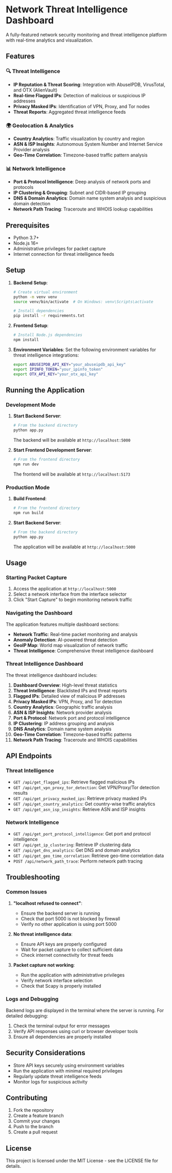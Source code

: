# Network Threat Intelligence Dashboard

A fully-featured network security monitoring and threat intelligence platform with real-time analytics and visualization.

## Features

### 🔍 Threat Intelligence
- **IP Reputation & Threat Scoring**: Integration with AbuseIPDB, VirusTotal, and OTX (AlienVault)
- **Real-time Flagged IPs**: Detection of malicious or suspicious IP addresses
- **Privacy Masked IPs**: Identification of VPN, Proxy, and Tor nodes
- **Threat Reports**: Aggregated threat intelligence feeds

### 🌍 Geolocation & Analytics
- **Country Analytics**: Traffic visualization by country and region
- **ASN & ISP Insights**: Autonomous System Number and Internet Service Provider analysis
- **Geo-Time Correlation**: Timezone-based traffic pattern analysis

### 📊 Network Intelligence
- **Port & Protocol Intelligence**: Deep analysis of network ports and protocols
- **IP Clustering & Grouping**: Subnet and CIDR-based IP grouping
- **DNS & Domain Analytics**: Domain name system analysis and suspicious domain detection
- **Network Path Tracing**: Traceroute and WHOIS lookup capabilities

## Prerequisites

- Python 3.7+
- Node.js 16+
- Administrative privileges for packet capture
- Internet connection for threat intelligence feeds

## Setup

1. **Backend Setup**:
   ```bash
   # Create virtual environment
   python -m venv venv
   source venv/bin/activate  # On Windows: venv\Scripts\activate
   
   # Install dependencies
   pip install -r requirements.txt
   ```

2. **Frontend Setup**:
   ```bash
   # Install Node.js dependencies
   npm install
   ```

3. **Environment Variables**:
   Set the following environment variables for threat intelligence integrations:
   ```bash
   export ABUSEIPDB_API_KEY="your_abuseipdb_api_key"
   export IPINFO_TOKEN="your_ipinfo_token"
   export OTX_API_KEY="your_otx_api_key"
   ```

## Running the Application

### Development Mode

1. **Start Backend Server**:
   ```bash
   # From the backend directory
   python app.py
   ```
   The backend will be available at `http://localhost:5000`

2. **Start Frontend Development Server**:
   ```bash
   # From the frontend directory
   npm run dev
   ```
   The frontend will be available at `http://localhost:5173`

### Production Mode

1. **Build Frontend**:
   ```bash
   # From the frontend directory
   npm run build
   ```

2. **Start Backend Server**:
   ```bash
   # From the backend directory
   python app.py
   ```
   The application will be available at `http://localhost:5000`

## Usage

### Starting Packet Capture

1. Access the application at `http://localhost:5000`
2. Select a network interface from the interface selector
3. Click "Start Capture" to begin monitoring network traffic

### Navigating the Dashboard

The application features multiple dashboard sections:

- **Network Traffic**: Real-time packet monitoring and analysis
- **Anomaly Detection**: AI-powered threat detection
- **GeoIP Map**: World map visualization of network traffic
- **Threat Intelligence**: Comprehensive threat intelligence dashboard

### Threat Intelligence Dashboard

The threat intelligence dashboard includes:

1. **Dashboard Overview**: High-level threat statistics
2. **Threat Intelligence**: Blacklisted IPs and threat reports
3. **Flagged IPs**: Detailed view of malicious IP addresses
4. **Privacy Masked IPs**: VPN, Proxy, and Tor detection
5. **Country Analytics**: Geographic traffic analysis
6. **ASN & ISP Insights**: Network provider analysis
7. **Port & Protocol**: Network port and protocol intelligence
8. **IP Clustering**: IP address grouping and analysis
9. **DNS Analytics**: Domain name system analysis
10. **Geo-Time Correlation**: Timezone-based traffic patterns
11. **Network Path Tracing**: Traceroute and WHOIS capabilities

## API Endpoints

### Threat Intelligence
- `GET /api/get_flagged_ips`: Retrieve flagged malicious IPs
- `GET /api/get_vpn_proxy_tor_detection`: Get VPN/Proxy/Tor detection results
- `GET /api/get_privacy_masked_ips`: Retrieve privacy masked IPs
- `GET /api/get_country_analytics`: Get country-wise traffic analytics
- `GET /api/get_asn_isp_insights`: Retrieve ASN and ISP insights

### Network Intelligence
- `GET /api/get_port_protocol_intelligence`: Get port and protocol intelligence
- `GET /api/get_ip_clustering`: Retrieve IP clustering data
- `GET /api/get_dns_analytics`: Get DNS and domain analytics
- `GET /api/get_geo_time_correlation`: Retrieve geo-time correlation data
- `POST /api/network_path_trace`: Perform network path tracing

## Troubleshooting

### Common Issues

1. **"localhost refused to connect"**:
   - Ensure the backend server is running
   - Check that port 5000 is not blocked by firewall
   - Verify no other application is using port 5000

2. **No threat intelligence data**:
   - Ensure API keys are properly configured
   - Wait for packet capture to collect sufficient data
   - Check internet connectivity for threat feeds

3. **Packet capture not working**:
   - Run the application with administrative privileges
   - Verify network interface selection
   - Check that Scapy is properly installed

### Logs and Debugging

Backend logs are displayed in the terminal where the server is running. For detailed debugging:

1. Check the terminal output for error messages
2. Verify API responses using curl or browser developer tools
3. Ensure all dependencies are properly installed

## Security Considerations

- Store API keys securely using environment variables
- Run the application with minimal required privileges
- Regularly update threat intelligence feeds
- Monitor logs for suspicious activity

## Contributing

1. Fork the repository
2. Create a feature branch
3. Commit your changes
4. Push to the branch
5. Create a pull request

## License

This project is licensed under the MIT License - see the LICENSE file for details.
